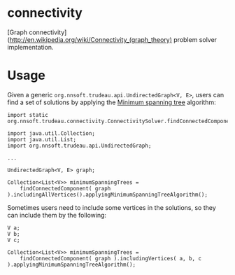 connectivity
============

[Graph connectivity](http://en.wikipedia.org/wiki/Connectivity_(graph_theory) problem solver implementation.

# Usage

Given a generic `org.nnsoft.trudeau.api.UndirectedGraph<V, E>`, users can find a set of solutions by applying the [Minimum spanning tree](http://en.wikipedia.org/wiki/Minimum_spanning_tree) algorithm:

```
import static org.nnsoft.trudeau.connectivity.ConnectivitySolver.findConnectedComponent;

import java.util.Collection;
import java.util.List;
import org.nnsoft.trudeau.api.UndirectedGraph;

...

UndirectedGraph<V, E> graph;

Collection<List<V>> minimumSpanningTrees =
    findConnectedComponent( graph ).includingAllVertices().applyingMinimumSpanningTreeAlgorithm();
```

Sometimes users need to include some vertices in the solutions, so they can include them by the following:

```
V a;
V b;
V c;

Collection<List<V>> minimumSpanningTrees =
    findConnectedComponent( graph ).includingVertices( a, b, c ).applyingMinimumSpanningTreeAlgorithm();
```

